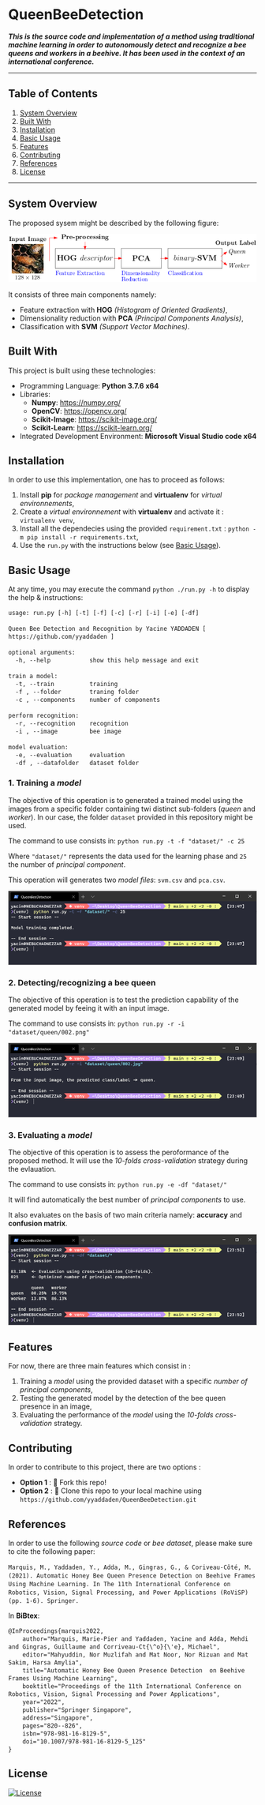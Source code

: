 # QueenBeeDetection

***This is the source code and implementation of a method using traditional machine learning in order to autonomously detect and recognize a bee queens and workers in a beehive. It has been used in the context of an international conference.***

---

## Table of Contents

1. [System Overview](#system-overview)
2. [Built With](#built-with)
3. [Installation](#installation)
4. [Basic Usage](#basic-usage)
5. [Features](#features)
6. [Contributing](#contributing)
7. [References](#references)
8. [License](#license)

---

## System Overview

The proposed sysem might be described by the following figure:

![diagram_of_the_proposed_method](images/diagram.png)

It consists of three main components namely:

- Feature extraction with **HOG** *(Histogram of Oriented Gradients)*,
- Dimensionality reduction with **PCA** *(Principal Components Analysis)*,
- Classification with **SVM** *(Support Vector Machines)*.

## Built With

This project is built using these technologies:

- Programming Language: **Python 3.7.6 x64**
- Libraries: 
  - **Numpy**: https://numpy.org/
  - **OpenCV**: https://opencv.org/
  - **Scikit-Image**: https://scikit-image.org/
  - **Scikit-Learn**: https://scikit-learn.org/ 
- Integrated Development Environment: **Microsoft Visual Studio code x64**

## Installation

In order to use this implementation, one has to proceed as follows:

1. Install **pip** for *package management* and **virtualenv** for *virtual environnements*,  
2. Create a *virtual environnement* with **virtualenv** and activate it : `virtualenv venv`,
3. Install all the dependecies using the provided `requirement.txt` : `python -m pip install -r requirements.txt`,
4. Use the `run.py` with the instructions below (see [Basic Usage](#basic-usage)).

## Basic Usage

At any time, you may execute the command `python ./run.py -h` to display the help & instructions:

```
usage: run.py [-h] [-t] [-f] [-c] [-r] [-i] [-e] [-df]

Queen Bee Detection and Recognition by Yacine YADDADEN [ https://github.com/yyaddaden ]

optional arguments:
  -h, --help           show this help message and exit

train a model:
  -t, --train          training
  -f , --folder        traning folder
  -c , --components    number of components

perform recognition:
  -r, --recognition    recognition
  -i , --image         bee image

model evaluation:
  -e, --evaluation     evaluation
  -df , --datafolder   dataset folder
```

### 1. Training a *model*

The objective of this operation is to generated a trained model using the images from a specific folder containing twi distinct sub-folders (*queen* and *worker*). In our case, the folder `dataset` provided in this repository might be used. 

The command to use consists in: `python run.py -t -f "dataset/" -c 25`

Where `"dataset/"` represents the data used for the learning phase and `25` the number of *principal component*.

This operation will generates two *model files*: `svm.csv` and `pca.csv`.

![capture_training_model](images/capture_01.png)

### 2. Detecting/recognizing a bee queen

The objective of this operation is to test the prediction capability of the generated model by feeing it with an input image.

The command to use consists in: `python run.py -r -i "dataset/queen/002.png"`

![capture_testing_model](images/capture_02.png)

### 3. Evaluating a *model*

The objective of this operation is to assess the peroformance of the proposed method. It will use the *10-folds cross-validation* strategy during the evlauation. 

The command to use consists in: `python run.py -e -df "dataset/"`

It will find automatically the best number of *principal components* to use.

It also evaluates on the basis of two main criteria namely: **accuracy** and **confusion matrix**. 

![capture_evaluating_model](images/capture_03.png)

## Features

For now, there are three main features which consist in :

1. Training a *model* using the provided dataset with a specific *number of principal components*,
2. Testing the generated model by the detection of the bee queen presence in an image,
3. Evaluating the performance of the *model* using the *10-folds cross-validation* strategy. 

## Contributing

In order to contribute to this project, there are two options :

- **Option 1** : 🍴 Fork this repo!
- **Option 2** : 👯 Clone this repo to your local machine using `https://github.com/yyaddaden/QueenBeeDetection.git`

## References

In order to use the following *source code* or *bee dataset*, please make sure to cite the following paper:

`Marquis, M., Yaddaden, Y., Adda, M., Gingras, G., & Coriveau-Côté, M. (2021). Automatic Honey Bee Queen Presence Detection on Beehive Frames Using Machine Learning. In The 11th International Conference on Robotics, Vision, Signal Processing, and Power Applications (RoViSP) (pp. 1-6). Springer.`

In **BiBtex**:

```
@InProceedings{marquis2022,
    author="Marquis, Marie-Pier and Yaddaden, Yacine and Adda, Mehdi and Gingras, Guillaume and Corriveau-Ct{\^o}{\'e}, Michael",
    editor="Mahyuddin, Nor Muzlifah and Mat Noor, Nor Rizuan and Mat Sakim, Harsa Amylia",
    title="Automatic Honey Bee Queen Presence Detection  on Beehive Frames Using Machine Learning",
    booktitle="Proceedings of the 11th International Conference on Robotics, Vision, Signal Processing and Power Applications",
    year="2022",
    publisher="Springer Singapore",
    address="Singapore",
    pages="820--826",
    isbn="978-981-16-8129-5",
    doi="10.1007/978-981-16-8129-5_125"
}
```

## License

[![License](http://img.shields.io/:license-mit-blue.svg?style=flat-square)](http://opensource.org/licenses/mit-license.php)
